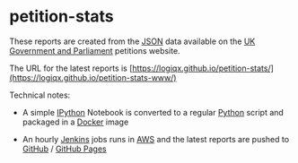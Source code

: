 # petition-stats

These reports are created from the [JSON](https://petition.parliament.uk/petitions.json?state=open) data available on the [UK Government and Parliament](https://petition.parliament.uk/petitions?state=open) petitions website.

The URL for the latest reports is [https://logiqx.github.io/petition-stats/](https://logiqx.github.io/petition-stats-www/)

Technical notes:

- A simple [IPython](https://ipython.org/) Notebook is converted to a regular [Python](https://www.python.org/) script and packaged in a [Docker](https://www.docker.com/) image

- An hourly [Jenkins](https://jenkins.io/) jobs runs in [AWS](https://aws.amazon.com/) and the latest reports are pushed to [GitHub](https://github.com/) / [GitHub Pages](https://pages.github.com/)
